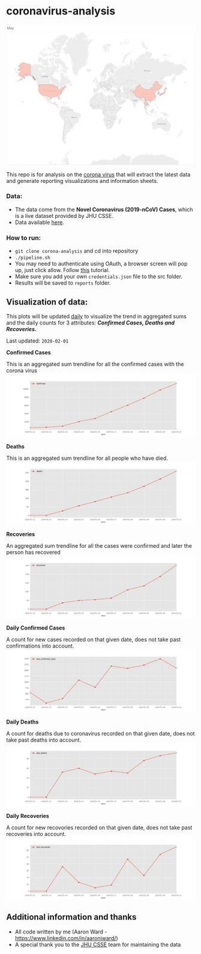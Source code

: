 # coronavirus-analysis

![alt text](https://github.com/AaronWard/coronavirus-analysis/blob/master/tableau/spread.gif "Spread of coronavirus 22nd to 29th")

This repo is for analysis on the [corona virus](https://www.who.int/health-topics/coronavirus) that will extract the latest data and generate reporting visualizations and information sheets.

### Data:
- The data come from the **Novel Coronavirus (2019-nCoV) Cases**,  which is a live dataset provided by JHU CSSE. 
- Data available [here](https://docs.google.com/spreadsheets/d/1yZv9w9zRKwrGTaR-YzmAqMefw4wMlaXocejdxZaTs6w).

### How to run:
- `git clone corona-analysis` and cd into repository
- `./pipeline.sh`
- You may need to authenticate using OAuth, a browser screen will pop up, just click allow. Follow [this](https://developers.google.com/sheets/api/quickstart/python) tutorial. 
- Make sure you add your own `credentials.json` file to the src folder.
- Results will be saved to `reports` folder. 

## Visualization of data:

This plots will be updated <u>daily</u> to visualize the trend in aggregated sums and the daily counts for 3 attributes: **<i>Confirmed Cases, Deaths and Recoveries.</i>**

Last updated:  `2020-02-01`

**Confirmed Cases**

This is an aggregated sum trendline for all the confirmed cases with the corona virus
![alt text](./reports/images/confirmed_trendline.jpg "Current trend of confirmed cases")


**Deaths**

This is an aggregated sum trendline for all people who have died.
![alt text](./reports/images/deaths_trendline.jpg "Current trend of confirmed cases")


**Recoveries**

An aggregated sum trendline for all the cases were confirmed and later the person has recovered
![alt text](./reports/images/recovered_trendline.jpg "Current trend of confirmed cases")

**Daily Confirmed Cases**

A count for new cases recorded on that given date, does not take past confirmations into account. 
![alt text](./reports/images/new_confirmed_cases_trendline.jpg "Current trend of confirmed cases")

**Daily Deaths**

A count for deaths due to coronavirus recorded on that given date, does not take past deaths into account. 
![alt text](./reports/images/new_deaths_trendline.jpg "Current trend of confirmed cases")

**Daily Recoveries**

A count for new recovories recorded on that given date, does not take past recoveries into account. 
![alt text](./reports/images/new_recoveries_trendline.jpg "Current trend of confirmed cases")


## Additional information and thanks
- All code written by me (Aaron Ward  - https://www.linkedin.com/in/aaronjward/)
- A special thank you to the [JHU CSSE](https://systems.jhu.edu/) team for maintaining the data